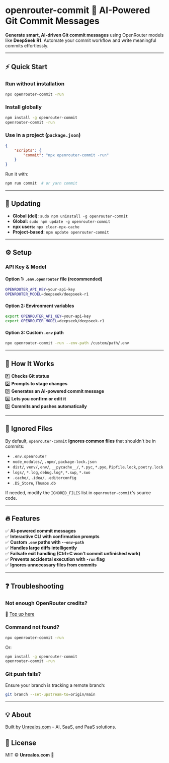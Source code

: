 # **openrouter-commit 🚀 AI-Powered Git Commit Messages**  

**Generate smart, AI-driven Git commit messages** using OpenRouter models like **DeepSeek R1**. Automate your commit workflow and write meaningful commits effortlessly.

---

## **⚡ Quick Start**  

### **Run without installation**
```sh
npx openrouter-commit -run
```

### **Install globally**
```sh
npm install -g openrouter-commit
openrouter-commit -run
```

### **Use in a project (`package.json`)**
```json
{
    "scripts": {
        "commit": "npx openrouter-commit -run"
    }
}
```
Run it with:
```sh
npm run commit  # or yarn commit
```

---

## **🔄 Updating**
- **Global (del)**: `sudo npm uninstall -g openrouter-commit`
- **Global:** `sudo npm update -g openrouter-commit`  
- **npx users:** `npx clear-npx-cache`  
- **Project-based:** `npm update openrouter-commit`  

---

## **⚙️ Setup**
### **API Key & Model**
#### **Option 1: `.env.openrouter` file (recommended)**
```sh
OPENROUTER_API_KEY=your-api-key
OPENROUTER_MODEL=deepseek/deepseek-r1
```
#### **Option 2: Environment variables**
```sh
export OPENROUTER_API_KEY=your-api-key
export OPENROUTER_MODEL=deepseek/deepseek-r1
```
#### **Option 3: Custom `.env` path**
```sh
npx openrouter-commit -run --env-path /custom/path/.env
```

---

## **🚀 How It Works**
1️⃣ **Checks Git status**  
2️⃣ **Prompts to stage changes**  
3️⃣ **Generates an AI-powered commit message**  
4️⃣ **Lets you confirm or edit it**  
5️⃣ **Commits and pushes automatically**  

---

## **📂 Ignored Files**
By default, `openrouter-commit` **ignores common files** that shouldn't be in commits:

- `.env.openrouter`
- `node_modules/`, `.npm/`, `package-lock.json`
- `dist/`, `venv/`, `env/`, `__pycache__/`, `*.pyc`, `*.pyo`, `Pipfile.lock`, `poetry.lock`
- `logs/`, `*.log`, `debug.log*`, `*.swp`, `*.swo`
- `.cache/`, `.idea/`, `.editorconfig`
- `.DS_Store`, `Thumbs.db`

If needed, modify the `IGNORED_FILES` list in `openrouter-commit`'s source code.

---

## **🔥 Features**
✅ **AI-powered commit messages**  
✅ **Interactive CLI with confirmation prompts**  
✅ **Custom `.env` paths with `--env-path`**  
✅ **Handles large diffs intelligently**  
✅ **Failsafe exit handling (Ctrl+C won’t commit unfinished work)**  
✅ **Prevents accidental execution with `-run` flag**  
✅ **Ignores unnecessary files from commits**  

---

## **❓ Troubleshooting**
### **Not enough OpenRouter credits?**
🔗 [Top up here](https://openrouter.ai/credits)

### **Command not found?**
```sh
npx openrouter-commit -run
```
Or:
```sh
npm install -g openrouter-commit
openrouter-commit -run
```

### **Git push fails?**
Ensure your branch is tracking a remote branch:
```sh
git branch --set-upstream-to=origin/main
```

---

## **💡 About**
Built by [Unrealos.com](https://unrealos.com) – AI, SaaS, and PaaS solutions.

## **📜 License**
MIT © **Unrealos.com** 🚀
